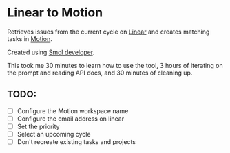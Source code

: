 # Linear to Motion

Retrieves issues from the current cycle on [Linear](https://linear.app) and
creates matching tasks in [Motion](https://usemotion.com).

Created using [Smol developer](https://github.com/smol-ai/developer).

This took me 30 minutes to learn how to use the tool, 3 hours of iterating on the prompt and
reading API docs, and 30 minutes of cleaning up.

## TODO:

- [ ] Configure the Motion workspace name
- [ ] Configure the email address on linear
- [ ] Set the priority
- [ ] Select an upcoming cycle
- [ ] Don't recreate existing tasks and projects

